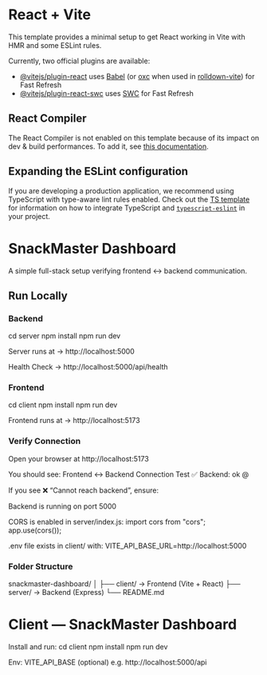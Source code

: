 # React + Vite

This template provides a minimal setup to get React working in Vite with HMR and some ESLint rules.

Currently, two official plugins are available:

- [@vitejs/plugin-react](https://github.com/vitejs/vite-plugin-react/blob/main/packages/plugin-react) uses [Babel](https://babeljs.io/) (or [oxc](https://oxc.rs) when used in [rolldown-vite](https://vite.dev/guide/rolldown)) for Fast Refresh
- [@vitejs/plugin-react-swc](https://github.com/vitejs/vite-plugin-react/blob/main/packages/plugin-react-swc) uses [SWC](https://swc.rs/) for Fast Refresh

## React Compiler

The React Compiler is not enabled on this template because of its impact on dev & build performances. To add it, see [this documentation](https://react.dev/learn/react-compiler/installation).

## Expanding the ESLint configuration

If you are developing a production application, we recommend using TypeScript with type-aware lint rules enabled. Check out the [TS template](https://github.com/vitejs/vite/tree/main/packages/create-vite/template-react-ts) for information on how to integrate TypeScript and [`typescript-eslint`](https://typescript-eslint.io) in your project.

# SnackMaster Dashboard

A simple full-stack setup verifying frontend ↔ backend communication.

## Run Locally

### Backend

cd server
npm install
npm run dev

Server runs at → http://localhost:5000

Health Check → http://localhost:5000/api/health

### Frontend
cd client
npm install
npm run dev 

Frontend runs at → http://localhost:5173

### Verify Connection
Open your browser at http://localhost:5173

You should see:
Frontend ↔ Backend Connection Test
✅ Backend: ok @ <time>

If you see ❌ “Cannot reach backend”, ensure:

Backend is running on port 5000

CORS is enabled in server/index.js:
import cors from "cors";
app.use(cors());

.env file exists in client/ with:
VITE_API_BASE_URL=http://localhost:5000  

### Folder Structure
snackmaster-dashboard/
│
├── client/   → Frontend (Vite + React)
├── server/   → Backend (Express)
└── README.md

# Client — SnackMaster Dashboard

Install and run:
cd client
npm install
npm run dev

Env:
VITE_API_BASE (optional) e.g. http://localhost:5000/api

